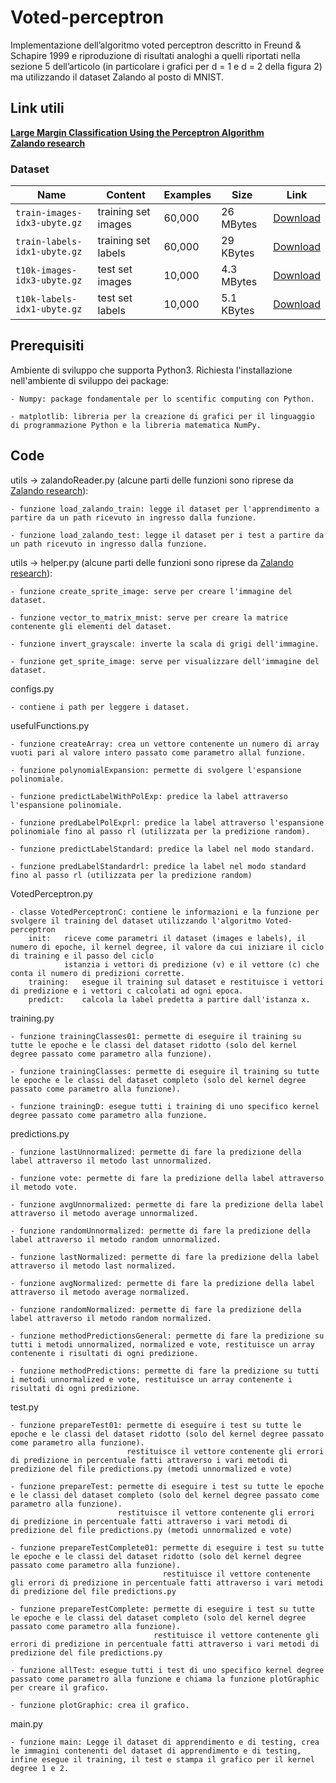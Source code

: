 # Voted-perceptron

Implementazione dell’algoritmo voted perceptron descritto in Freund & Schapire 1999 e riproduzione di risultati analoghi a quelli riportati nella sezione 5 dell’articolo (in particolare
i grafici per d = 1 e d = 2 della figura 2) ma utilizzando il dataset Zalando al posto di MNIST.

## Link utili

[**Large Margin Classification Using the Perceptron Algorithm**](https://link.springer.com/content/pdf/10.1023/A:1007662407062.pdf) <br />
[**Zalando research**](https://github.com/zalandoresearch/fashion-mnist)

### Dataset

| Name  | Content | Examples | Size | Link |
| --- | --- |--- | --- |--- |
| `train-images-idx3-ubyte.gz`  | training set images  | 60,000| 26 MBytes | [Download](http://fashion-mnist.s3-website.eu-central-1.amazonaws.com/train-images-idx3-ubyte.gz)|
| `train-labels-idx1-ubyte.gz`  | training set labels  | 60,000| 29 KBytes | [Download](http://fashion-mnist.s3-website.eu-central-1.amazonaws.com/train-labels-idx1-ubyte.gz)|
| `t10k-images-idx3-ubyte.gz`  | test set images  | 10,000| 4.3 MBytes | [Download](http://fashion-mnist.s3-website.eu-central-1.amazonaws.com/t10k-images-idx3-ubyte.gz)|
| `t10k-labels-idx1-ubyte.gz`  | test set labels  | 10,000| 5.1 KBytes | [Download](http://fashion-mnist.s3-website.eu-central-1.amazonaws.com/t10k-labels-idx1-ubyte.gz)|

## Prerequisiti

Ambiente di sviluppo che supporta Python3.
Richiesta l'installazione nell'ambiente di sviluppo dei package:

	- Numpy: package fondamentale per lo scentific computing con Python.		
	
	- matplotlib: libreria per la creazione di grafici per il linguaggio di programmazione Python e la libreria matematica NumPy.
		
## Code

utils -> zalandoReader.py (alcune parti delle funzioni sono riprese da [Zalando research](https://github.com/zalandoresearch/fashion-mnist)):	

	- funzione load_zalando_train: legge il dataset per l'apprendimento a partire da un path ricevuto in ingresso dalla funzione.

	- funzione load_zalando_test: legge il dataset per i test a partire da un path ricevuto in ingresso dalla funzione.

utils -> helper.py (alcune parti delle funzioni sono riprese da [Zalando research](https://github.com/zalandoresearch/fashion-mnist)):
	
	- funzione create_sprite_image: serve per creare l'immagine del dataset.

	- funzione vector_to_matrix_mnist: serve per creare la matrice contenente gli elementi del dataset.
	
	- funzione invert_grayscale: inverte la scala di grigi dell'immagine.
	
	- funzione get_sprite_image: serve per visualizzare dell'immagine del dataset.
	
configs.py

	- contiene i path per leggere i dataset.
	
usefulFunctions.py

	- funzione createArray:	crea un vettore contenente un numero di array vuoti pari al valore intero passato come parametro allal funzione.
	
	- funzione polynomialExpansion: permette di svolgere l'espansione polinomiale.
	
	- funzione predictLabelWithPolExp: predice la label attraverso l'espansione polinomiale.
	
	- funzione predLabelPolExprl: predice la label attraverso l'espansione polinomiale fino al passo rl (utilizzata per la predizione random).
	
	- funzione predictLabelStandard: predice la label nel modo standard.
	
	- funzione predLabelStandardrl: predice la label nel modo standard fino al passo rl (utilizzata per la predizione random)
	
VotedPerceptron.py

	- classe VotedPerceptronC: contiene le informazioni e la funzione per svolgere il training del dataset utilizzando l'algoritmo Voted-perceptron
		init:	riceve come parametri il dataset (images e labels), il numero di epoche, il kernel degree, il valore da cui iniziare il ciclo di training e il passo del ciclo
				istanzia i vettori di predizione (v) e il vettore (c) che conta il numero di predizioni corrette.
		training:	esegue il training sul dataset e restituisce i vettori di predizione e i vettori c calcolati ad ogni epoca.
		predict:	calcola la label predetta a partire dall'istanza x.

training.py

	- funzione trainingClasses01: permette di eseguire il training su tutte le epoche e le classi del dataset ridotto (solo del kernel degree passato come parametro alla funzione).
	
	- funzione trainingClasses:	permette di eseguire il training su tutte le epoche e le classi del dataset completo (solo del kernel degree passato come parametro alla funzione).
	
	- funzione trainingD: esegue tutti i training di uno specifico kernel degree passato come parametro alla funzione.
	
predictions.py

	- funzione lastUnnormalized: permette di fare la predizione della label attraverso il metodo last unnormalized.
	
	- funzione vote: permette di fare la predizione della label attraverso il metodo vote.
	
	- funzione avgUnnormalized: permette di fare la predizione della label attraverso il metodo average unnormalized.
	
	- funzione randomUnnormalized: permette di fare la predizione della label attraverso il metodo random unnormalized.
	
	- funzione lastNormalized: permette di fare la predizione della label attraverso il metodo last normalized.
	
	- funzione avgNormalized: permette di fare la predizione della label attraverso il metodo average normalized.
	
	- funzione randomNormalized: permette di fare la predizione della label attraverso il metodo random normalized.
	
	- funzione methodPredictionsGeneral: permette di fare la predizione su tutti i metodi unnormalized, normalized e vote, restituisce un array contenente i risultati di ogni predizione.
	
	- funzione methodPredictions: permette di fare la predizione su tutti i metodi unnormalized e vote, restituisce un array contenente i risultati di ogni predizione.
	
test.py

	- funzione prepareTest01: permette di eseguire i test su tutte le epoche e le classi del dataset ridotto (solo del kernel degree passato come parametro alla funzione).
							  restituisce il vettore contenente gli errori di predizione in percentuale fatti attraverso i vari metodi di predizione del file predictions.py (metodi unnormalized e vote)                     	
	
	- funzione prepareTest: permette di eseguire i test su tutte le epoche e le classi del dataset completo (solo del kernel degree passato come parametro alla funzione).
							restituisce il vettore contenente gli errori di predizione in percentuale fatti attraverso i vari metodi di predizione del file predictions.py (metodi unnormalized e vote)       
							
	- funzione prepareTestComplete01: permette di eseguire i test su tutte le epoche e le classi del dataset ridotto (solo del kernel degree passato come parametro alla funzione).
							  	      restituisce il vettore contenente gli errori di predizione in percentuale fatti attraverso i vari metodi di predizione del file predictions.py                   	
	
	- funzione prepareTestComplete: permette di eseguire i test su tutte le epoche e le classi del dataset completo (solo del kernel degree passato come parametro alla funzione).
							        restituisce il vettore contenente gli errori di predizione in percentuale fatti attraverso i vari metodi di predizione del file predictions.py
									
	- funzione allTest: esegue tutti i test di uno specifico kernel degree passato come parametro alla funzione e chiama la funzione plotGraphic per creare il grafico.
	
	- funzione plotGraphic: crea il grafico.
	
main.py

	- funzione main: Legge il dataset di apprendimento e di testing, crea le immagini contenenti del dataset di apprendimento e di testing, infine esegue il training, il test e stampa il grafico per il kernel degree 1 e 2.
	
	
	
	
	
	
	


